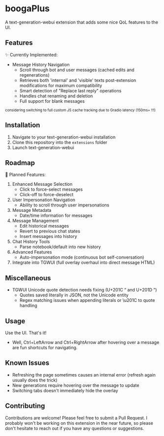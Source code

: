 # boogaPlus

A text-generation-webui extension that adds some nice QoL features to the UI.

## Features

✨ Currently Implemented:
- Message History Navigation
  - Scroll through bot and user messages (cached edits and regenerations)
  - Retrieves both 'internal' and 'visible' texts post-extension modifications for maximum compatibility
  - Smart detection of "Replace last reply" operations
  - Handles chat renaming and deletion
  - Full support for blank messages

<sub>considering switching to full custom JS cache tracking due to Gradio latency (150ms+ !!!)</sub>

## Installation

1. Navigate to your text-generation-webui installation
2. Clone this repository into the `extensions` folder
3. Launch text-generation-webui

## Roadmap

📝 Planned Features:
1. Enhanced Message Selection
   - Click to force-select messages
   - Click-off to force-deselect
2. User Impersonation Navigation
   - Ability to scroll through user impersonations
3. Message Metadata
   - Date/time information for messages
4. Message Management
   - Edit historical messages
   - Revert to previous chat states
   - Insert messages into history
5. Chat History Tools
   - Parse notebook/default into new history
6. Advanced Features
   - Auto-impersonation mode (continuous bot self-conversation)
7. Integrate into TGWUI (full overlay overhaul into direct message HTML)

## Miscellaneous

- TGWUI Unicode quote detection needs fixing (U+201C “ and U+201D ”)
  - Quotes saved literally in JSON, not the Unicode entity
  - Regex matching issues when appending literals or \u201C to quote handling

## Usage

Use the UI. That's it!

- Well, Ctrl+LeftArrow and Ctrl+RightArrow after hovering over a message are fun shortcuts for navigating.

## Known Issues

- Refreshing the page sometimes causes an internal error (refresh again usually does the trick)
- New generations require hovering over the message to update
- Switching tabs doesn't immediately hide the overlay

## Contributing

Contributions are welcome! Please feel free to submit a Pull Request. I probably won't be working on this extension in the near future, so please don't hesitate to reach out if you have any questions or suggestions.